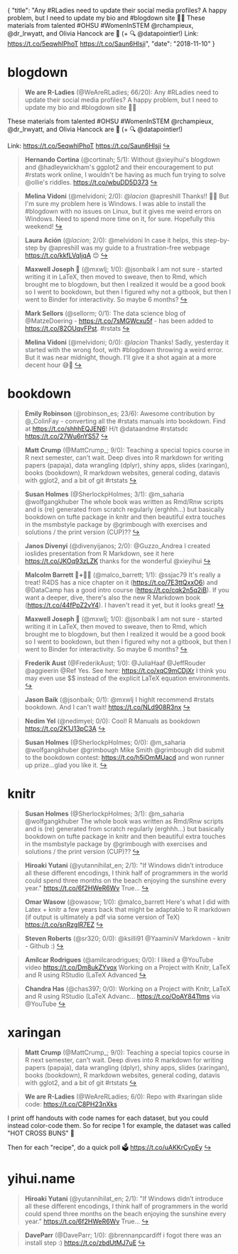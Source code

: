 {
  "title": "Any #RLadies need to update their social media profiles? A happy problem, but I need to update my bio and #blogdown site 💪🏽 These materials from talented #OHSU #WomenInSTEM @rchampieux, @dr_lrwyatt, and Olivia Hancock are 💯 (+ 🔍 @datapointier!) Link: https://t.co/5eqwhlPhoT https://t.co/Saun6Hlsji",
  "date": "2018-11-10"
}

# blogdown

> **We are R-Ladies** (@WeAreRLadies; 66/20): Any #RLadies need to update their social media profiles? A happy problem, but I need to update my bio and #blogdown site 💪🏽
>
These materials from talented #OHSU #WomenInSTEM  @rchampieux, @dr_lrwyatt, and Olivia Hancock are 💯 
(+ 🔍 @datapointier!)
>
Link:
https://t.co/5eqwhlPhoT https://t.co/Saun6Hlsji  [&#8618;](https://twitter.com/xieyihui/status/1060879988977754115)

<!-- -->


> **Hernando Cortina** (@cortinah; 5/1): Without @xieyihui's blogdown and @hadleywickham's ggplot2 and their encouragement to put #rstats work online, I wouldn't be having as much fun trying to solve @ollie's riddles. https://t.co/wbuDD5D373  [&#8618;](https://twitter.com/xieyihui/status/1060999388460470272)

<!-- -->


> **Melina Vidoni** (@melvidoni; 2/0): @_lacion_ @apreshill Thanks!! 🎉🎉 But I'm sure my problem here is Windows. I was able to install the #blogdown with no issues on Linux, but it gives me weird errors on Windows. Need to spend more time on it, for sure. Hopefully this weekend!  [&#8618;](https://twitter.com/xieyihui/status/1060994258046468098)

<!-- -->


> **Laura Ación** (@_lacion_; 2/0): @melvidoni In case it helps, this step-by-step by @apreshill was my guide to a frustration-free webpage https://t.co/kkfLVqIjqA 😊  [&#8618;](https://twitter.com/xieyihui/status/1060973908856324096)

<!-- -->


> **Maxwell Joseph 🍩** (@mxwlj; 1/0): @jsonbaik I am not sure - started writing it in LaTeX, then moved to sweave, then to Rmd, which brought me to blogdown, but then I realized it would be a good book so I went to bookdown, but then I figured why not a gitbook, but then I went to Binder for interactivity. So maybe 6 months?  [&#8618;](https://twitter.com/xieyihui/status/1060958319425183746)

<!-- -->


> **Mark Sellors** (@sellorm; 0/1): The data science blog of @MatzeDoering - https://t.co/7sMGWcxu5f - has been added to https://t.co/82OUqvFPst. #rstats  [&#8618;](https://twitter.com/xieyihui/status/1061064407206256640)

<!-- -->


> **Melina Vidoni** (@melvidoni; 0/0): @_lacion_ Thanks! Sadly, yesterday it started with the wrong foot, with #blogdown throwing a weird error. But it was near midnight, though. I'll give it a shot again at a more decent hour 😅🤣  [&#8618;](https://twitter.com/xieyihui/status/1060900490932822016)

<!-- -->


# bookdown

> **Emily Robinson** (@robinson_es; 23/6): Awesome contribution by @_ColinFay  - converting all the #rstats manuals into bookdown. Find at https://t.co/shhhEQJEN6! H/t @dataandme #rstatsdc https://t.co/27Wu6nYS57  [&#8618;](https://twitter.com/xieyihui/status/1060976608218103813)

<!-- -->


> **Matt Crump** (@MattCrump_; 9/0): Teaching a special topics course in R next semester, can't wait. Deep dives into R markdown for writing papers (papaja), data wrangling (dplyr), shiny apps, slides (xaringan), books (bookdown), R markdown websites, general coding, datavis with gglot2, and a bit of git #rtstats  [&#8618;](https://twitter.com/xieyihui/status/1061000815035465729)

<!-- -->


> **Susan Holmes** (@SherlockpHolmes; 3/1): @m_saharia @wolfgangkhuber The whole book was written as Rmd/Rnw scripts and is (re) generated from scratch regularly (erghhh...) but basically bookdown on tufte package in knitr and then beautiful extra touches in the msmbstyle package by @grimbough with exercises and solutions / the print version (CUP)??  [&#8618;](https://twitter.com/xieyihui/status/1060957565851439106)

<!-- -->


> **Janos Divenyi** (@divenyijanos; 2/0): @Guzzo_Andrea I created ioslides presentation from R Markdown, see it here https://t.co/JKOq93zLZK thanks for the wonderful @xieyihui  [&#8618;](https://twitter.com/xieyihui/status/1060832552670412800)

<!-- -->


> **Malcolm Barrett 🦃+👨‍🎤** (@malco_barrett; 1/1): @ssjac79 It's really a treat! R4DS has a nice chapter on it (https://t.co/7E3ttQxxO6) and @DataCamp has a good intro course (https://t.co/cqk2n5q2iB). If you want a deeper, dive, there's also the new R Markdown book (https://t.co/44fPpZ2vY4). I haven't read it yet, but it looks great!  [&#8618;](https://twitter.com/xieyihui/status/1060925452674523137)

<!-- -->


> **Maxwell Joseph 🍩** (@mxwlj; 1/0): @jsonbaik I am not sure - started writing it in LaTeX, then moved to sweave, then to Rmd, which brought me to blogdown, but then I realized it would be a good book so I went to bookdown, but then I figured why not a gitbook, but then I went to Binder for interactivity. So maybe 6 months?  [&#8618;](https://twitter.com/xieyihui/status/1060958319425183746)

<!-- -->


> **Frederik Aust** (@FrederikAust; 1/0): @JuliaHaaf @JeffRouder @aggieerin @Ref Yes. See here: https://t.co/xqC9mCDjXr I think you may even use $$ instead of the explicit LaTeX equation environments.  [&#8618;](https://twitter.com/xieyihui/status/1060785317454774272)

<!-- -->


> **Jason Baik** (@jsonbaik; 0/1): @mxwlj I highlt recommend #rstats bookdown. And I can't wait! https://t.co/NLd908R3nx  [&#8618;](https://twitter.com/xieyihui/status/1060959009975357440)

<!-- -->


> **Nedim Yel** (@nedimyel; 0/0): Cool! R Manuals as bookdown
https://t.co/2K1J13pC3A  [&#8618;](https://twitter.com/xieyihui/status/1060978717718130690)

<!-- -->


> **Susan Holmes** (@SherlockpHolmes; 0/0): @m_saharia @wolfgangkhuber @grimbough Mike Smith @grimbough did submit to the bookdown contest: https://t.co/h5iOmMUacd and won runner up prize...glad you like it.  [&#8618;](https://twitter.com/xieyihui/status/1060960177816526848)

<!-- -->


# knitr

> **Susan Holmes** (@SherlockpHolmes; 3/1): @m_saharia @wolfgangkhuber The whole book was written as Rmd/Rnw scripts and is (re) generated from scratch regularly (erghhh...) but basically bookdown on tufte package in knitr and then beautiful extra touches in the msmbstyle package by @grimbough with exercises and solutions / the print version (CUP)??  [&#8618;](https://twitter.com/xieyihui/status/1060957565851439106)

<!-- -->


> **Hiroaki Yutani** (@yutannihilat_en; 2/1): "If Windows didn’t introduce all these different encodings, I think half of programmers in the world could spend three months on the beach enjoying the sunshine every year." https://t.co/6f2HWeR6Wv True...  [&#8618;](https://twitter.com/xieyihui/status/1061082892837634048)

<!-- -->


> **Omar Wasow** (@owasow; 1/0): @malco_barrett Here's what I did with Latex + knitr a few years back that might be adaptable to R markdown (if output is ultimately a pdf via some version of TeX) https://t.co/snRzglR7EZ  [&#8618;](https://twitter.com/xieyihui/status/1060930069626011650)

<!-- -->


> **Steven Roberts** (@sr320; 0/0): @ksilli91 @YaaminiV Markdown - knitr - Github :)  [&#8618;](https://twitter.com/xieyihui/status/1060924639340257281)

<!-- -->


> **Amílcar Rodrigues** (@amilcarodrigues; 0/0): I liked a @YouTube video https://t.co/Dm8ukZYvox Working on a Project with Knitr, LaTeX and R using RStudio (LaTeX Advanced  [&#8618;](https://twitter.com/xieyihui/status/1060891936582721536)

<!-- -->


> **Chandra Has** (@chas397; 0/0): Working on a Project with Knitr, LaTeX and R using RStudio (LaTeX Advanc... https://t.co/OoAY84Ttms via @YouTube  [&#8618;](https://twitter.com/xieyihui/status/1060890554622459905)

<!-- -->


# xaringan

> **Matt Crump** (@MattCrump_; 9/0): Teaching a special topics course in R next semester, can't wait. Deep dives into R markdown for writing papers (papaja), data wrangling (dplyr), shiny apps, slides (xaringan), books (bookdown), R markdown websites, general coding, datavis with gglot2, and a bit of git #rtstats  [&#8618;](https://twitter.com/xieyihui/status/1061000815035465729)

<!-- -->


> **We are R-Ladies** (@WeAreRLadies; 6/0): Repo with #xaringan slide code:
https://t.co/C8PH23nXks
>
I print off handouts with code names for each dataset, but you could instead color-code them. So for recipe 1 for example, the dataset was called "HOT CROSS BUNS" 🥐
>
Then for each "recipe", do a quick poll 🗳 https://t.co/uAKKrCypEy  [&#8618;](https://twitter.com/xieyihui/status/1060758908938186753)

<!-- -->


# yihui.name

> **Hiroaki Yutani** (@yutannihilat_en; 2/1): "If Windows didn’t introduce all these different encodings, I think half of programmers in the world could spend three months on the beach enjoying the sunshine every year." https://t.co/6f2HWeR6Wv True...  [&#8618;](https://twitter.com/xieyihui/status/1061082892837634048)

<!-- -->


> **DaveParr** (@DaveParr; 1/0): @brennanpcardiff i fogot there was an install step :) https://t.co/zbdUtMJ7uE  [&#8618;](https://twitter.com/xieyihui/status/1060815959613685765)

<!-- -->


